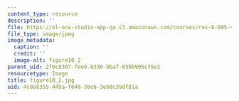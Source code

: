 ```yaml
---
content_type: resource
description: ''
file: https://ol-ocw-studio-app-qa.s3.amazonaws.com/courses/res-8-005-vibrations-and-waves-problem-solving-fall-2012/4c8e8355449af6483bc63eb8c39df81a_figure10_2.jpg
file_type: image/jpeg
image_metadata:
  caption: ''
  credit: ''
  image-alt: figure10_2
parent_uid: 2f0c8307-fee9-8330-bbaf-650b905c75e2
resourcetype: Image
title: figure10_2.jpg
uid: 4c8e8355-449a-f648-3bc6-3eb8c39df81a
---
```

